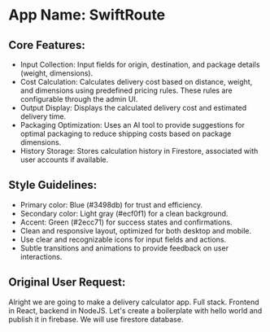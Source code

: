 # **App Name**: SwiftRoute

## Core Features:

- Input Collection: Input fields for origin, destination, and package details (weight, dimensions).
- Cost Calculation: Calculates delivery cost based on distance, weight, and dimensions using predefined pricing rules. These rules are configurable through the admin UI.
- Output Display: Displays the calculated delivery cost and estimated delivery time.
- Packaging Optimization: Uses an AI tool to provide suggestions for optimal packaging to reduce shipping costs based on package dimensions.
- History Storage: Stores calculation history in Firestore, associated with user accounts if available.

## Style Guidelines:

- Primary color: Blue (#3498db) for trust and efficiency.
- Secondary color: Light gray (#ecf0f1) for a clean background.
- Accent: Green (#2ecc71) for success states and confirmations.
- Clean and responsive layout, optimized for both desktop and mobile.
- Use clear and recognizable icons for input fields and actions.
- Subtle transitions and animations to provide feedback on user interactions.

## Original User Request:
Alright we are going to make a delivery calculator app. Full stack. Frontend in React, backend in NodeJS. Let's create a boilerplate with hello world and publish it in firebase. We will use firestore database.
  